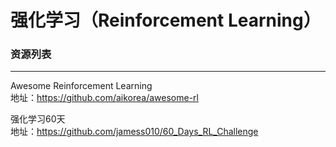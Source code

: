 # 强化学习（Reinforcement Learning）
### 资源列表
---
Awesome Reinforcement Learning</br>
地址：https://github.com/aikorea/awesome-rl

强化学习60天 </br>
地址：https://github.com/jamess010/60_Days_RL_Challenge
